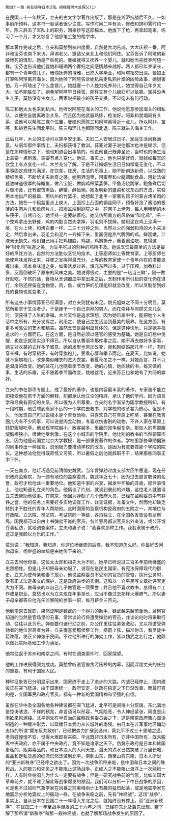     第四十一章 疯狂掠夺日本走私 病榻缠绵木兰探父(1) 

   在民国二十一年秋天，立夫的古文字学著作出版了，那是在淞沪抗战后不久。一如事前所预料，这本书一般读者很少注意。写作时间二年有余，修改和排印需时约一年。陈三辞去了军队上的职务，回来抄写这部稿本。他放下了枪，再拿起笔来，练习了一个月，才又恢复了他那笔工整的楷字体。

   那本著作完成之后，立夫和莫愁到杭州度假，自然是大功告成，大大庆祝一番。阿非和宝芬也南下来访，拜谒老父，邀请父亲北上和他们同住。宝芬告诉了阿瑄的新娘惨死的情形。她是产后死的。曼娘就得又抚养一个婴儿，就和她当初抚养阿瑄一样。宝芬也告诉他们曼娘和珊瑚两个寡妇之间感情越来越好。两人都已年岁渐长，都有一个青年做儿子。珊瑚抚养的博雅，已然大学毕业，和阿瑄相交日深。曼娘正打算叫阿瑄离开海关，因为她听了阿瑄告诉她私枭走私鸦片烟的凶险故事，她很害怕。万一阿瑄出了什么差错儿，她就要一个人独力抚养孙儿，她觉得自己年岁太大，怕不能胜任了。她希望阿瑄早日续弦，那样又有个儿媳妇可以依靠。宝芬没再生儿子，莫愁没有生女儿，两家说把最小的孩子交换，不过迄未有何行动。

   陈三和他太太也来到杭州。他听说阿瑄在海关的工作，他说他愿意参加海关的缉私队，以便完全脱离政治关系，而且因为他武器熟练，枪法好。阿非和禁烟局有关系，说他可以帮陈三谋个位置，曼娘也愿陈三和阿瑄离得近一点儿。所以阿非，宝芬，和姚老先生回北平时，陈三和环儿也都随同北返，陈三就进入海关工作。

   此后几年，木兰的生活可以算平安无事。夫妇二人安居过日子，家庭生活尚称满意。从丽华那件事情上，夫妇都获得了教训。荪亚对妻子说他那次也许是糊涂，但是在那种情形之下，他也知道会出事情的。他说他自己既非圣贤，当时也的确生活上需要一点刺激，需要有点儿变化。他说，事实上，他也只是好奇，就犹如每天的饮食上有点变化一样。木兰充分了解。于是不让婚姻生活日日如常毫无变化，不以事事固定规律为满足，在饮食，住房，生活的乐事上，她不断创造新奇，以成熟的精细优美，不断给丈夫新奇之感。她用酒泡枣，用蜜枣和火腿调制食品，用新法做酱油味道很厚的碎鳗鱼，做八宝饭，做焖鸡榨菜蒸笋，甲鱼汤烧鹅掌，鲍鱼煮后切片做冷食，还有蜜饯熏鱼，醉蟹，醉蛤蜊。她发明新的盛菜和吃东西的方法，实验用本地出产的器皿，用杭州的竹篮子。她想起了北平一家著名馆子的蒙古烤羊肉的方法，她在一个粗盆里点上炭火，上面扣上凸面的钢丝网子，预备好泡了酱油的极薄的牛肉片儿和鱼肉片儿，把炭盆端到庭院之中，在网子上烤肉，每人用粗糙的木头筷子，自烤自吃，她坚持一定要站着吃。她又仿照南方的风俗做“叫化鸡”，把一个整鸡拿出去野餐，鸡的内脏当然先拿掉，羽毛则不拔掉。她用泥在鸡上涂满一层，在火上烤，和烤白薯一样。二三十分钟之后，当然以火的强弱和鸡的大小来决定，然后拿出来，羽毛会和泥片一齐掉下来，里面便是热气腾腾的鸡。鲜而嫩，汁液毫无损失。他们自己用手把鸡翅膀，鸡腿，鸡胸撕开，蘸着酱油吃，觉得这种“叫化鸡”味道之美，为生平吃过的别种的鸡所不及。她说烹饪最简单的方法是最好的烹饪方法，自然的方法胜似烹饪的技术。上等厨师如上等教育家。上等厨师在能使鸡味发挥出来，并使之发挥得最充分。上等的教育家使一个青年内在的潜能发挥出来。鸡本身味道之美，如果诱发过甚，填充东西过多，过于压榨，加香料过多，反而倒破坏了原来的风味之美。她说得很对，主要的是“一热当三鲜”，刚一做好就吃，不然的话，食物从烹调器皿中拿出来之后，烹制作用所引起的变化仍在进行，余热还停留在食物里，肉，鱼，或竹笋的肌理组织就会改变，所以烹制恰到好处的食物也就变老了。

   所有这些小事情荪亚已经满意，对立夫则犹有未足。姚氏姐妹之不同十分明显。莫愁所希求于生活者少，于是嫁予一个自己崇拜的男人，而在崇拜与照顾丈夫儿女时，便获得了人生的幸福。木兰天性是追求理想，因为她已届中年，能把她个人生活中之所有，充分发挥之，利用之，使自己之生活达到最美的境界。在这方面，有更多可感受的艺术和精美。虽然烹饪是最明显具体的，但是这种快乐，只是她幸福追求的一方面而已。在这方面，是自然必须以感官的感受为基础。她是自幻想中觉醒，也是迁就现实迫不得已。所以自从曹丽华那件事之后，她不再去做好多家事，她又对衣裳的式样多予留意。她的发型也常加改变，就和刚结婚那几年一样，有时穿长裤，有时穿裙子，有时穿旗袍儿，要看心情和季节而定。在夏天，比如说，她就不穿旗袍儿，改穿类似睡衣的宽大衣裳。春夏秋冬之不一样，对她而言，并不只是温度的改变。她的盆花儿也随着季节改变，她的心情，她阅读的书，每天做的事，生活的乐趣，无不随着季节而改变，栽植盆花，近来荪亚也和她有了共同的癖好。

   立夫的书在那项专题上，成了最好的著作，也是内容最丰富的著作。专家虽不能立即接受他在若干方面的解释，却都承认他立论的精辟，承认了他的学问。因为语言学和经典有密切的关系，所以很为人所尊重，立夫的名字渐渐为国学教授所知。有一段时期，他受聘到离家不远的一个学院去教书，对学校的改革甚为热心。但是不久，他发现自己可以说根本是个草食动物，只喜欢自己在草原上吃草，甚至在教育圈儿内有不少同事，可以说是肉食动物，专喜欢伤害别的动物，不许人家在草原上舒舒服服吃草。他发现学院越小，政客越多，里面的政争越复杂。那些人的卑鄙龌龊胸襟狭小，很使他受刺激。在这个小城市的学院里，他比别的教书的当然要算杰出，因为他是前国立北京大学教授，是一部重要著作的作者。学校里那些卑陋偏狭的同事传出一种谣言，说他极力要推动学校的改革，是因为有意要做那个学院的院长。这种想法他觉得既奇怪又可笑，所以暑假之后他就辞职不干，结果那些同事正中下怀。

   一天在南京，他赶巧遇见前清御史魏武，当年曾弹劾过度支部大臣牛思道，现在任职政府监察院，为一颇有地位的监察委员。魏武年近七十，因为过去直言敢谏的名誉，政府才给他此一重要地位。他知道牛家的兴衰，揭发牛怀瑜的丑闻，那件事情上，他也知道孔立夫的角色。他俩谈了片刻，就谈到彼此的兴趣，这位老人就邀请立夫去帮助他做事。在南京，他因为弹劾了几个政府大员，已经在监察委员中有铮铮之誉。他的任务上需要好多实地调查工作，详查证据，准备文件，然而他却缺乏特别才干胜任的青年人帮助他。这时国家的监察机构是政府的五院之一，其地位与行政院、立法院、司法院、考试院同一等级，各自独立，在全国各省皆设有监察局。国民都可以自由上书弹劾不肖的官员，各监察局都派官员出外查访，或公开或乔装私访，就地调查案件。立夫和妻子说：“我喜欢那种工作。我若隶属于政府，这正是我颇以为乐的工作。”

   莫愁说：“我知道，我知道，你这位杨继盛的后裔。我不知道怎么好。你最好去问你母亲。杨继盛的血统是由她传下来的。”

   立夫去问他母亲。这位太太却和祖先大为不同。她早已听说过三百多年前杨继盛的忠烈牺牲。但是儿子却把母亲劝服了，说现在是民主国家，有宪法保障现代的御史。立夫为使母亲和妻子放心，他说监察委员不受别的官员的管辖，执行公务时，受有正式法定条文的保护，这是政府进步的实例。这和以一介平民写文章批评官吏大为不同。做母亲的以自己儿子做官是一项荣誉；并且他不喜欢教书，总得有个工作或是职业。莫愁也以为立夫现在年事渐长，应当不像过去那样火爆脾气。所以妻子母亲都答应他充任监察院的参事一职，每月薪金三百元。

   他到南京去就职，果然证明是魏武的一个得力的助手，魏武越来越倚重他。监察官知道的当然是官场里的丑事，常常谈论行将遭受弹劾的官员，并谈论何时将采取行动，往往以此为乐。弹劾要付诸行动之前，办公厅里往往紧张激动，尤以将遭受弹劾者的地位崇高者为甚。立夫很喜爱那侦察工作，搭箭上弦，描准射击，看歹徒中箭跌落，使正义伸张于民间。不过他所进行的弹劾工作，皆以魏武之名行之，他颇以做此实际基础工作为满足。

   他常往返于苏州和南京之间，有时在调查案件时，回家探望。

   他的工作进展得颇为成功。莫愁曾听说官僚贪污压榨的内幕，因而深信丈夫的任务的重要，有利于国家人民。

   种种征象皆已分明显示出来，国家终于走上了进步的大路。内战已经停止，国内建设正在突飞猛进，由于国家统一，政府安定，财政在稳定之下日渐改善，而最可喜的是，全国军民和政府官员，都有一种新的爱国精神和坚强的自信。

   虽然在华中及全国各地各种建设都在突飞猛进，北平可是闹得十分荒唐。东北满地是惊涛骇浪，不祥的预兆，非言语可以形容，气氛险恶，令人神经紧张，简直是山雨欲来风满楼。北平则处在半自治的冀察政务委员会之下，这是南京政府苦心孤诣制造的一种缓冲形势，以延缓日本武力从长城外的南侵。由日本在非军事地区煽动支持的所谓“冀东反共政府”，已经把势力扩展到通州，离北平不过三十里地之遥。老百姓惶惶不安，觉得大难即将来临。华北既非日本所有，亦非中国所有，既未脱离中央政府，亦不属于中央政府，竟不知是谁家之天下。伪冀东政府是日本和韩国走私的，贩卖毒品的，和日本浪人的人间天堂。滔天的洪水已然突破了万里长城，毒品和走私货品的细流已然泛滥到北平。南到山东，西至山西东南，日本人所说的“亚洲新秩序”已经呼之欲出了。因为一次战争即将来临，是中国和日本之间的殊死战。人的能力和先见之不能阻止这场战争，正如人之不能阻止海洋上一次飓风一样。人有时会纳闷儿为什么一定要有战争；但是一研究战争前的气氛，比如法国大革命前夕，就不难了解此等战争爆发的原因。我们可以分析一下中日战争的原因，可是也不过如同气象学家在风暴之前看晴雨计上有趣的猛烈起落，或是地震学家在地震后分析地震仪上的振动一样。在战争来临之前，先有“神经战”。这场“战争”，事实上，自从日本在民国二十一年侵入东北之后，就始终没有停止。而“亚洲新秩序”，在民国二十一年至战争爆发的二十六年之间，已经在东北及冀东出现。若了解了那所谓“新秩序”和那一段神经战，也就了解那场战争发生的原因了。

